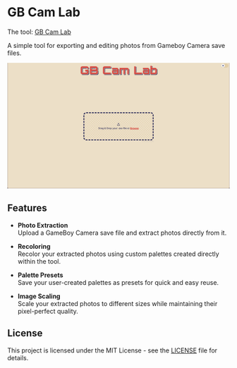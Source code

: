 # GB Cam Lab

The tool: [GB Cam Lab](https://gbcamlab.vercel.app/)

A simple tool for exporting and editing photos from Gameboy Camera save files.

![Peview](./preview.png)

## Features

-   **Photo Extraction**  
    Upload a GameBoy Camera save file and extract photos directly from it.

-   **Recoloring**  
    Recolor your extracted photos using custom palettes created directly within the tool.

-   **Palette Presets**  
    Save your user-created palettes as presets for quick and easy reuse.

-   **Image Scaling**  
    Scale your extracted photos to different sizes while maintaining their pixel-perfect quality.

## License

This project is licensed under the MIT License - see the [LICENSE](./LICENSE) file for details.

